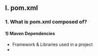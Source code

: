 ## I. pom.xml
### 1. What is pom.xml composed of?
#### 1) Maven Dependencies
* Framework & Libraries used in a project
* 